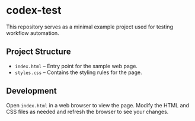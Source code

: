 # codex-test

This repository serves as a minimal example project used for testing workflow automation.

## Project Structure

- `index.html` – Entry point for the sample web page.
- `styles.css` – Contains the styling rules for the page.

## Development

Open `index.html` in a web browser to view the page. Modify the HTML and CSS files as needed and refresh the browser to see your changes.

